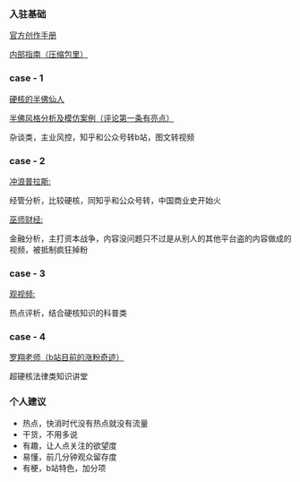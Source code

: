 ### 入驻基础

[官方创作手册](https://www.bilibili.com/read/cv5371885)

[内部指南（压缩包里）](...)


### case - 1

[硬核的半佛仙人](https://space.bilibili.com/37663924?from=search&seid=4603637675335489298)

[半佛风格分析及模仿案例（评论第一条有亮点）]([https://www.bilibili.com/video/BV1HE411s7DE?from=search&seid=5153815107066964638](https://www.bilibili.com/video/BV1HE411s7DE?from=search&seid=5153815107066964638)
)

杂谈类，主业风控，知乎和公众号转b站，图文转视频

### case - 2

[冲浪普拉斯:](https://space.bilibili.com/290548469?from=search&seid=2193581407440348509)

经管分析，比较硬核，同知乎和公众号转，中国商业史开始火

[巫师财经:](https://space.bilibili.com/472747194?from=search&seid=7293187262907001729)

金融分析，主打资本战争，内容没问题只不过是从别人的其他平台盗的内容做成的视频，被抵制疯狂掉粉

### case - 3

[观视频:](https://space.bilibili.com/54992199?from=search&seid=8402997169175338067)

热点评析，结合硬核知识的科普类

### case -  4

[罗翔老师（b站目前的涨粉奇迹）](https://space.bilibili.com/517327498?from=search&seid=5478792999534377436)

超硬核法律类知识讲堂

### 个人建议
-  热点，快消时代没有热点就没有流量
-  干货，不用多说
-  有趣，让人点关注的欲望度
-  易懂，前几分钟观众留存度
-  有梗，b站特色，加分项
















